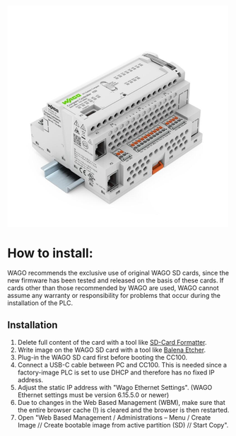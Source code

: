 <div style="text-align: left" >
<img src="images/0751_9301.png" width="500"/>
</div>

# How to install:
WAGO recommends the exclusive use of original WAGO SD cards, since the new firmware has been tested and released on the basis of these cards. If cards other than those recommended by WAGO are used, WAGO cannot assume any warranty or responsibility for problems that occur during the installation of the PLC.
## Installation
1.	Delete full content of the card with a tool like [SD-Card Formatter](https://www.sdcard.org/downloads/formatter).
2.	Write image on the WAGO SD card with a tool like [Balena Etcher](https://www.balena.io/etcher).
3.	Plug-in the WAGO SD card first before booting the CC100.
4.	Connect a USB-C cable between PC and CC100. This is needed since a factory-image PLC is set to use DHCP and therefore has no fixed IP address.
5.	Adjust the static IP address with "Wago Ethernet Settings". (WAGO Ethernet settings must be version 6.15.5.0 or newer)
6.	Due to changes in the Web Based Management (WBM), make sure that the entire browser cache (!) is cleared and the browser is then restarted.
7.	Open "Web Based Management / Administrations – Menu / Create Image // Create bootable image from active partition (SD) // Start Copy".
